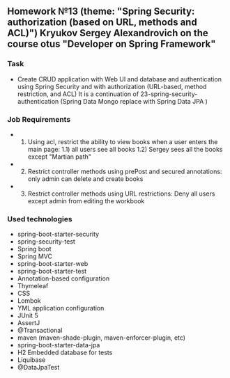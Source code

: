 ## Homework №13 (theme: "Spring Security: authorization (based on URL, methods and ACL)") Kryukov Sergey Alexandrovich on the course otus "Developer on Spring Framework"

### Task
* Create CRUD application with Web UI and database and authentication using Spring Security and with authorization (URL-based, method restriction, and ACL)
It is a continuation of 23-spring-security-authentication (Spring Data Mongo replace with Spring Data JPA )

### Job Requirements
* 1) Using acl, restrict the ability to view books when a user enters the main page:
    1.1) all users see all books
     1.2) Sergey sees all the books except "Martian path"
* 2) Restrict controller methods using prePost and secured annotations: 
     only admin can delete and create books
* 3) Restrict controller methods using URL restrictions:
     Deny all users except admin from editing the workbook


### Used technologies
* spring-boot-starter-security 
* spring-security-test
* Spring boot
* Spring MVC
* spring-boot-starter-web
* spring-boot-starter-test
* Annotation-based configuration
* Thymeleaf
* CSS
* Lombok
* YML application configuration
* JUnit 5
* AssertJ
* @Transactional
* maven (maven-shade-plugin, maven-enforcer-plugin, etc)
* spring-boot-starter-data-jpa
* H2 Embedded database for tests
* Liquibase
* @DataJpaTest